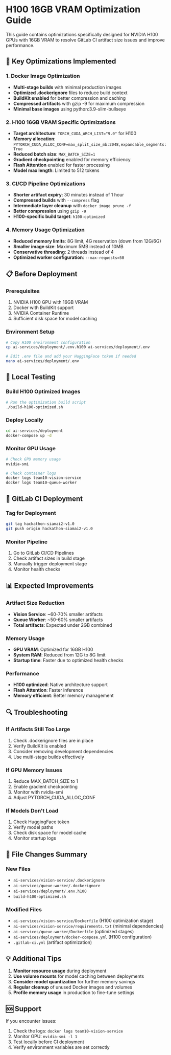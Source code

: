 # H100 16GB VRAM Optimization Guide

This guide contains optimizations specifically designed for NVIDIA H100 GPUs with 16GB VRAM to resolve GitLab CI artifact size issues and improve performance.

## 🚀 Key Optimizations Implemented

### 1. Docker Image Optimization
- **Multi-stage builds** with minimal production images
- **Optimized .dockerignore** files to reduce build context
- **BuildKit enabled** for better compression and caching
- **Compressed artifacts** with gzip -9 for maximum compression
- **Minimal base images** using python:3.9-slim-bullseye

### 2. H100 16GB VRAM Specific Optimizations
- **Target architecture**: `TORCH_CUDA_ARCH_LIST="9.0"` for H100
- **Memory allocation**: `PYTORCH_CUDA_ALLOC_CONF=max_split_size_mb:2048,expandable_segments:True`
- **Reduced batch size**: `MAX_BATCH_SIZE=1`
- **Gradient checkpointing** enabled for memory efficiency
- **Flash Attention** enabled for faster processing
- **Model max length**: Limited to 512 tokens

### 3. CI/CD Pipeline Optimizations
- **Shorter artifact expiry**: 30 minutes instead of 1 hour
- **Compressed builds** with `--compress` flag
- **Intermediate layer cleanup** with `docker image prune -f`
- **Better compression** using `gzip -9`
- **H100-specific build target**: `h100-optimized`

### 4. Memory Usage Optimization
- **Reduced memory limits**: 8G limit, 4G reservation (down from 12G/6G)
- **Smaller image size**: Maximum 5MB instead of 10MB
- **Conservative threading**: 2 threads instead of 4
- **Optimized worker configuration**: `--max-requests=50`

## 📋 Before Deployment

### Prerequisites
1. NVIDIA H100 GPU with 16GB VRAM
2. Docker with BuildKit support
3. NVIDIA Container Runtime
4. Sufficient disk space for model caching

### Environment Setup
```bash
# Copy H100 environment configuration
cp ai-services/deployment/.env.h100 ai-services/deployment/.env

# Edit .env file and add your HuggingFace token if needed
nano ai-services/deployment/.env
```

## 🔧 Local Testing

### Build H100 Optimized Images
```bash
# Run the optimization build script
./build-h100-optimized.sh
```

### Deploy Locally
```bash
cd ai-services/deployment
docker-compose up -d
```

### Monitor GPU Usage
```bash
# Check GPU memory usage
nvidia-smi

# Check container logs
docker logs team10-vision-service
docker logs team10-queue-worker
```

## 🚀 GitLab CI Deployment

### Tag for Deployment
```bash
git tag hackathon-siamai2-v1.0
git push origin hackathon-siamai2-v1.0
```

### Monitor Pipeline
1. Go to GitLab CI/CD Pipelines
2. Check artifact sizes in build stage
3. Manually trigger deployment stage
4. Monitor health checks

## 📊 Expected Improvements

### Artifact Size Reduction
- **Vision Service**: ~60-70% smaller artifacts
- **Queue Worker**: ~50-60% smaller artifacts
- **Total artifacts**: Expected under 2GB combined

### Memory Usage
- **GPU VRAM**: Optimized for 16GB H100
- **System RAM**: Reduced from 12G to 8G limit
- **Startup time**: Faster due to optimized health checks

### Performance
- **H100 optimized**: Native architecture support
- **Flash Attention**: Faster inference
- **Memory efficient**: Better memory management

## 🔍 Troubleshooting

### If Artifacts Still Too Large
1. Check .dockerignore files are in place
2. Verify BuildKit is enabled
3. Consider removing development dependencies
4. Use multi-stage builds effectively

### If GPU Memory Issues
1. Reduce MAX_BATCH_SIZE to 1
2. Enable gradient checkpointing
3. Monitor with nvidia-smi
4. Adjust PYTORCH_CUDA_ALLOC_CONF

### If Models Don't Load
1. Check HuggingFace token
2. Verify model paths
3. Check disk space for model cache
4. Monitor startup logs

## 📁 File Changes Summary

### New Files
- `ai-services/vision-service/.dockerignore`
- `ai-services/queue-worker/.dockerignore`
- `ai-services/deployment/.env.h100`
- `build-h100-optimized.sh`

### Modified Files
- `ai-services/vision-service/Dockerfile` (H100 optimization stage)
- `ai-services/vision-service/requirements.txt` (minimal dependencies)
- `ai-services/queue-worker/Dockerfile` (optimized stages)
- `ai-services/deployment/docker-compose.yml` (H100 configuration)
- `.gitlab-ci.yml` (artifact optimization)

## 💡 Additional Tips

1. **Monitor resource usage** during deployment
2. **Use volume mounts** for model caching between deployments
3. **Consider model quantization** for further memory savings
4. **Regular cleanup** of unused Docker images and volumes
5. **Profile memory usage** in production to fine-tune settings

## 🆘 Support

If you encounter issues:
1. Check the logs: `docker logs team10-vision-service`
2. Monitor GPU: `nvidia-smi -l 1`
3. Test locally before CI deployment
4. Verify environment variables are set correctly

